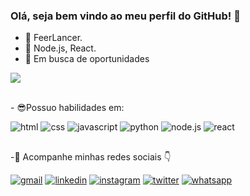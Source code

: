 ### Olá, seja bem vindo ao meu perfil do GitHub! 👋

- 🔭 FeerLancer.
- 🌱 Node.js, React.
- 🤔 Em busca de oportunidades


<div>
  <picture>
  <source
    srcset="https://github-readme-stats.vercel.app/api?username=mateusmarteres&show_icons=true&theme=dark"
    media="(prefers-color-scheme: dark)"
  />
  <source
    srcset="https://github-readme-stats.vercel.app/api?username=mateusmarteres&show_icons=true"
    media="(prefers-color-scheme: light), (prefers-color-scheme: no-preference)"
  />
  <img src="https://github-readme-stats.vercel.app/api?username=mateusmarteres&show_icons=true" />
</div>

<div>
  <link rel="stylesheet" href="https://cdn.jsdelivr.net/gh/devicons/devicon@v2.15.1/devicon.min.css">
  
  <div><br>
  <p>- 😎Possuo habilidades em:</p>
  <img src="https://img.shields.io/badge/HTML5-E34F26?style=for-the-badge&logo=html5&logoColor=white" alt="html">
  <img src="https://img.shields.io/badge/CSS3-1572B6?style=for-the-badge&logo=css3&logoColor=white" alt="css">
  <img src="https://img.shields.io/badge/JavaScript-323330?style=for-the-badge&logo=javascript&logoColor=F7DF1E" alt="javascript">
  <img src="https://img.shields.io/badge/Python-3776AB?style=for-the-badge&logo=python&logoColor=white" alt="python">
  <img src="https://img.shields.io/badge/Node.js-43853D?style=for-the-badge&logo=node.js&logoColor=white" alt="node.js">
  <img src="https://img.shields.io/badge/React-20232A?style=for-the-badge&logo=react&logoColor=61DAFB" alt="react">
</div>

##

<div>
  <p>-👀 Acompanhe minhas redes sociais 👇</p>
  <a href="mailto:mateusmarteres07@gmail.com" target="_blank"><img src="https://img.shields.io/badge/Gmail-D14836?style=for-the-badge&logo=gmail&logoColor=white" target="_blank" alt="gmail"></a>
  <a href="www.linkedin.com/in/mateus-marteres-540690b1" target="_blank"><img src="https://img.shields.io/badge/LinkedIn-0077B5?style=for-the-badge&logo=linkedin&logoColor=white" target="_blank" alt="linkedin"></a>
  <a href="https://instagram.com/mmarteres?igshid=YmMyMTA2M2Y=" target="_blank"><img src="https://img.shields.io/badge/Instagram-E4405F?style=for-the-badge&logo=instagram&logoColor=white" target="_blank" alt="instagram"></a>
  <a href="https://twitter.com/mateusmarteres?t=LVXLkAdf1CNppbhsLcSibA&s=08" target="_blank"><img src="https://img.shields.io/badge/Twitter-1DA1F2?style=for-the-badge&logo=twitter&logoColor=white" target="_blank" alt="twitter"></a>
  <a href="https://wa.me/5544998126099" target="_blank"><img src="https://img.shields.io/badge/WhatsApp-25D366?style=for-the-badge&logo=whatsapp&logoColor=white" target="_blank" alt="whatsapp"></a>
</div>

